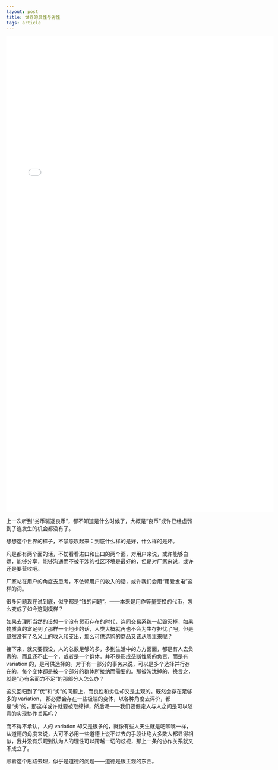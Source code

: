 ```yaml
---
layout: post
title: 世界的良性与劣性
tags: article
---
```


<iframe src="//player.bilibili.com/player.html?aid=831062848&bvid=BV1r34y1P7t2&cid=1268996263&p=1" scrolling="no" border="0" frameborder="no" framespacing="0" allowfullscreen="true" height=1280 width=720></iframe>

上一次听到“劣币驱逐良币”，都不知道是什么时候了，大概是“良币”或许已经虚弱到了连发生的机会都没有了。

想想这个世界的样子，不禁感叹起来：到底什么样的是好，什么样的是坏。

凡是都有两个面的话，不妨看看进口和出口的两个面，对用户来说，或许能够白嫖，能够分享，能够沟通而不被干涉的社区环境是最好的，但是对厂家来说，或许还是要营收吧。

厂家站在用户的角度去思考，不依赖用户的收入的话，或许我们会用“用爱发电”这样的词。

很多问题现在说到底，似乎都是“钱的问题”。——本来是用作等量交换的代币，怎么变成了如今这副模样？

如果去理所当然的设想一个没有货币存在的时代，连同交易系统一起毁灭掉，如果物质真的富足到了那样一个地步的话，人类大概就再也不会为生存担忧了吧，但是既然没有了名义上的收入和支出，那么可供选购的商品又该从哪里来呢？

接下来，就又要假设，人的总数足够的多，多到生活中的方方面面，都是有人去负责的，而且还不止一个，或者是一个群体，并不是形成垄断性质的负责，而是有 variation 的，是可供选择的。对于有一部分的事务来说，可以是多个选择并行存在的，每个变体都是被一个部分的群体所接纳而需要的。那被淘汰掉的，换言之，就是“心有余而力不足”的那部分人怎么办？

这又回归到了“优”和“劣”的问题上，而良性和劣性却又是主观的。既然会存在足够多的 variation， 那必然会存在一些极端的变体，以各种角度去评价，都是“劣”的，那这样或许就要被取缔掉，然后呢——我们要假定人与人之间是可以随意的实现协作关系吗？

而不得不承认，人的 variation 却又是很多的，就像有些人天生就是吧唧嘴一样，从道德的角度来说，大可不必用一些道德上说不过去的手段让绝大多数人都显得相似，我并没有乐观到认为人的理性可以跨越一切的歧视，那上一条的协作关系就又不成立了。

顺着这个思路去理，似乎是道德的问题——道德是很主观的东西。
